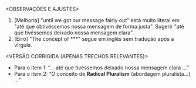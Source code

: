 <OBSERVAÇÕES E AJUSTES>
1. [Melhoria] "until we got our message fairly out" está muito literal em "até que obtivéssemos nossa mensagem de forma justa". Sugerir "até que tivéssemos deixado nossa mensagem clara".
2. [Erro] "The concept of ***" segue em inglês sem tradução após a vírgula.

<VERSÃO CORRIGIDA (APENAS TRECHOS RELEVANTES)>
- Para o item 1: “... até que tivéssemos deixado nossa mensagem clara ...”
- Para o item 2: “O conceito de **Radical Pluralism** (abordagem pluralista...) ...”